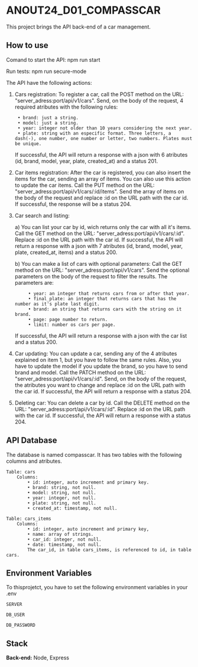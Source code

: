 # ANOUT24_D01_COMPASSCAR

This project brings the API back-end of a car management.

## How to use

Comand to start the API: npm run start

Run tests: npm run secure-mode

The API have the following actions:

1.  Cars registration:
    To register a car, call the POST method on the URL: "server_adress:port/api/v1/cars".
    Send, on the body of the request, 4 required atributes with the following rules:

         • brand: just a string.
         • model: just a string.
         • year: integer not older than 10 years considering the next year.
         • plate: string with an especific format. Three letters, a dash(-), one number, one number or letter, two numbers. Plates must be unique.

    If successful, the API will return a response with a json with 6 atributes (id, brand, model, year, plate, created_at) and a status 201.

2.  Car items registration:
    After the car is registered, you can also insert the items for the car, sending an array of items. You can also use this action to update the car items.
    Call the PUT method on the URL: "server_adress:port/api/v1/cars/:id/items".
    Send the array of items on the body of the request and replace :id on the URL path with the car id.
    If successful, the response will be a status 204.

3.  Car search and listing:

    a) You can list your car by id, wich returns only the car with all it's items.
    Call the GET method on the URL: "server_adress:port/api/v1/cars/:id".
    Replace :id on the URL path with the car id.
    If successful, the API will return a response with a json with 7 atributes (id, brand, model, year, plate, created_at, items) and a status 200.

    b) You can make a list of cars with optional parameters:
    Call the GET method on the URL: "server_adress:port/api/v1/cars".
    Send the optional parameters on the body of the request to filter the results. The parameters are:

             • year: an integer that returns cars from or after that year.
             • final_plate: an integer that returns cars that has the number as it's plate last digit.
             • brand: an string that returns cars with the string on it brand.
             • page: page number to return.
             • limit: number os cars per page.

    If successful, the API will return a response with a json with the car list and a status 200.

4.  Car updating:
    You can update a car, sending any of the 4 atributes explained on item 1, but you have to follow the same rules. Also, you have to update the model if you update the brand, so you have to send brand and model.
    Call the PATCH method on the URL: "server_adress:port/api/v1/cars/:id".
    Send, on the body of the request, the atributes you want to change and replace :id on the URL path with the car id.
    If successful, the API will return a response with a status 204.

5.  Deleting car:
    You can delete a car by id.
    Call the DELETE method on the URL: "server_adress:port/api/v1/cars/:id".
    Replace :id on the URL path with the car id.
    If successful, the API will return a response with a status 204.

## API Database

The database is named compasscar. It has two tables with the following columns and atributes.

    Table: cars
        Columns:
            • id: integer, auto increment and primary key.
            • brand: string, not null.
            • model: string, not null.
            • year: integer, not null.
            • plate: string, not null.
            • created_at: timestamp, not null.

    Table: cars_items
        Columns:
            • id: integer, auto increment and primary key,
            • name: array of strings.
            • car_id: integer, not null.
            • date: timestamp, not null.
            The car_id, in table cars_items, is referenced to id, in table cars.

## Environment Variables

To thisprojetct, you have to set the following environment variables in your .env

`SERVER`

`DB_USER`

`DB_PASSWORD`

## Stack

**Back-end:** Node, Express
